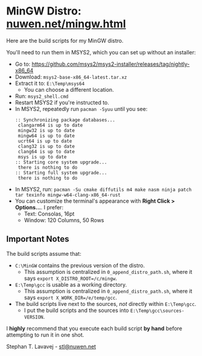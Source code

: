 # MinGW Distro: [nuwen.net/mingw.html](https://nuwen.net/mingw.html)

Here are the build scripts for my MinGW distro.

You'll need to run them in MSYS2, which you can set up without an installer:

* Go to: https://github.com/msys2/msys2-installer/releases/tag/nightly-x86_64
* Download: `msys2-base-x86_64-latest.tar.xz`
* Extract it to: `E:\Temp\msys64`
  + You can choose a different location.
* Run: `msys2_shell.cmd`
* Restart MSYS2 if you're instructed to.
* In MSYS2, repeatedly run `pacman -Syuu` until you see:
  ```
  :: Synchronizing package databases...
   clangarm64 is up to date
   mingw32 is up to date
   mingw64 is up to date
   ucrt64 is up to date
   clang32 is up to date
   clang64 is up to date
   msys is up to date
  :: Starting core system upgrade...
   there is nothing to do
  :: Starting full system upgrade...
   there is nothing to do
  ```
* In MSYS2, run: `pacman -Su cmake diffutils m4 make nasm ninja patch tar texinfo mingw-w64-clang-x86_64-rust`
* You can customize the terminal's appearance with **Right Click > Options...**. I prefer:
  + Text: Consolas, 16pt
  + Window: 120 Columns, 50 Rows

## Important Notes

The build scripts assume that:

* `C:\MinGW` contains the previous version of the distro.
  + This assumption is centralized in `0_append_distro_path.sh`, where it says `export X_DISTRO_ROOT=/c/mingw`.
* `E:\Temp\gcc` is usable as a working directory.
  + This assumption is centralized in `0_append_distro_path.sh`, where it says `export X_WORK_DIR=/e/temp/gcc`.
* The build scripts live next to the sources, *not* directly within `E:\Temp\gcc`.
  + I put the build scripts and the sources into `E:\Temp\gcc\sources-VERSION`.

I **highly** recommend that you execute each build script **by hand** before attempting to run it in one shot.

Stephan T. Lavavej - stl@nuwen.net
